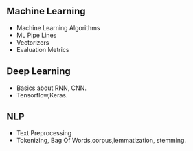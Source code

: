 
## Machine Learning
  * Machine Learning Algorithms
  * ML Pipe Lines
  * Vectorizers
  * Evaluation Metrics
## Deep Learning
  * Basics about RNN, CNN.
  * Tensorflow,Keras.
## NLP
  * Text Preprocessing
  * Tokenizing, Bag Of Words,corpus,lemmatization, stemming.
